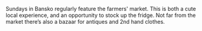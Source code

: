 Sundays in Bansko regularly feature the farmers' market. This is both a cute local experience, and an opportunity to stock up the fridge. Not far from the market there’s also a bazaar for antiques and 2nd hand clothes.